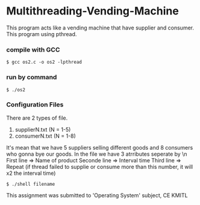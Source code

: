 # Multithreading-Vending-Machine
This program acts like a vending machine that have supplier and consumer. This program using pthread.  

### compile with GCC
```
$ gcc os2.c -o os2 -lpthread
```

### run by command
```
$ ./os2
```

### Configuration Files
There are 2 types of file.
1. supplierN.txt (N = 1-5)
2. consumerN.txt (N = 1-8)

It's mean that we have 5 suppliers selling different goods and 8 consumers who gonna bye our goods.
In the file we have 3 atrributes seperate by \n 
First line => Name of product
Seconde line => Interval time
Third line => Repeat (if thread failed to supplie or consume more than this number, it will x2 the interval time)
```
$ ./shell filename
```

This assignment was submitted to 'Operating System' subject, CE KMITL
